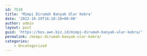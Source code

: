 ```yaml
---
id: 7518
title: 'Mimpi Dirumah Banyak Ular Kobra'
date: '2022-10-29T16:10:20+00:00'
author: admin
layout: post
guid: 'https://bos.awn.biz.id/mimpi-dirumah-banyak-ular-kobra/'
permalink: /mimpi-dirumah-banyak-ular-kobra/
categories:
    - Uncategorized
---
```


